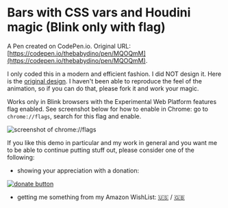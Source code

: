 # Bars with CSS vars and Houdini magic (Blink only with flag)

A Pen created on CodePen.io. Original URL: [https://codepen.io/thebabydino/pen/MQOQmM](https://codepen.io/thebabydino/pen/MQOQmM).

I only coded this in a modern and efficient fashion. I did NOT design it. Here is the [original design](https://dribbble.com/shots/2074084-Menu-Button-Bars). I haven't been able to reproduce the feel of the animation, so if you can do that, please fork it and work your magic.

Works only in Blink browsers with the Experimental Web Platform features flag enabled. See screenshot below for how to enable in Chrome: go to `chrome://flags`, search for this flag and enable.

![screenshot of chrome://flags](https://pbs.twimg.com/media/DHHFzoSW0AAMaYI.jpg) 

If you like this demo in particular and my work in general and you want me to be able to continue putting stuff out, please consider one of the following:

* showing your appreciation with a donation: 

[![donate button](https://liberapay.com/assets/widgets/donate.svg)](https://liberapay.com/anatudor/donate)

* getting me something from my Amazon WishList: [🇺🇸](https://www.amazon.com/gp/registry/wishlist/2Y3C4722GXH0I/) / [🇬🇧](https://www.amazon.co.uk/gp/registry/wishlist/2I25W7U0KADSR/)